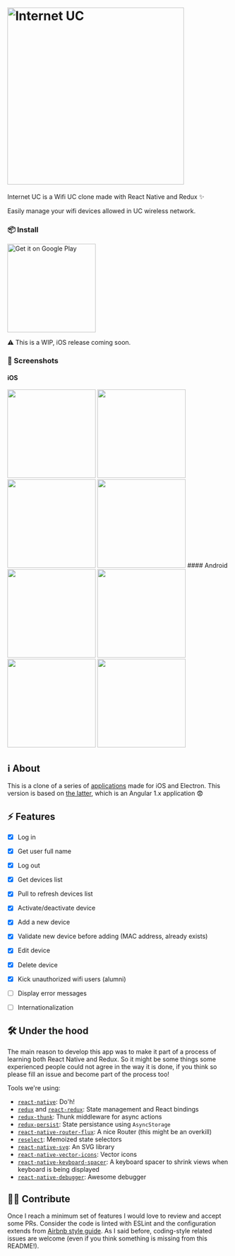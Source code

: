 # <img src="http://i.imgur.com/hahGLVQ.png" width="400" alt="Internet UC">

Internet UC is a Wifi UC clone made with React Native and Redux ✨

Easily manage your wifi devices allowed in UC wireless network.

### 📦 Install

<a href='https://play.google.com/store/apps/details?id=com.internetuc&pcampaignid=MKT-Other-global-all-co-prtnr-py-PartBadge-Mar2515-1'><img alt='Get it on Google Play' src='https://play.google.com/intl/en_us/badges/images/generic/en_badge_web_generic.png' width="200"/></a>

⚠️ This is a WIP, iOS release coming soon.

### 📱 Screenshots
#### iOS
<img src="http://i.imgur.com/Sr3G9TW.png" width="200">
<img src="http://i.imgur.com/NC2QvnQ.png" width="200">
<img src="http://i.imgur.com/YgfB0VV.png" width="200">
<img src="http://i.imgur.com/nvcFICB.png" width="200">
#### Android

<img src="http://i.imgur.com/xmLjS1S.png" width="200">
<img src="http://i.imgur.com/GtGAUHd.png" width="200">
<img src="http://i.imgur.com/caHr3Yc.png" width="200">
<img src="http://i.imgur.com/gQA16f6.png" width="200">

## ℹ️ About
This is a clone of a series of [applications](https://negebauer.github.io/projects/wifiuc) made for iOS and Electron.
This version is based on [the latter](https://github.com/wachunei/wifiuc-menubar/), which is an Angular 1.x application 😨
## ⚡️ Features
- [x] Log in
- [x] Get user full name
- [x] Log out
- [x] Get devices list
- [x] Pull to refresh devices list
- [x] Activate/deactivate device
- [x] Add a new device
- [x] Validate new device before adding (MAC address, already exists)
- [x] Edit device
- [x] Delete device
- [x] Kick unauthorized wifi users (alumni)
- [ ] Display error messages
- [ ] Internationalization


## 🛠 Under the hood
The main reason to develop this app was to make it part of a process of learning both React Native and Redux. So it might be some things some experienced people could not agree in the way it is done, if you think so please fill an issue and become part of the process too!

Tools we're using:
* [`react-native`](https://github.com/facebook/react-native): Do'h!
* [`redux`](https://github.com/reactjs/redux) and [`react-redux`](https://github.com/reactjs/react-redux): State management and React bindings
* [`redux-thunk`](https://github.com/gaearon/redux-thunk): Thunk middleware for async actions
* [`redux-persist`](https://github.com/rt2zz/redux-persist): State persistance using `AsyncStorage`
* [`react-native-router-flux`](https://github.com/aksonov/react-native-router-flux): A nice Router (this might be an overkill)
* [`reselect`](https://github.com/reactjs/reselect): Memoized state selectors
* [`react-native-svg`](https://github.com/react-native-community/react-native-svg): An SVG library
* [`react-native-vector-icons`](https://github.com/oblador/react-native-vector-icons): Vector icons
* [`react-native-keyboard-spacer`](https://github.com/Andr3wHur5t/react-native-keyboard-spacer): A keyboard spacer to shrink views when keyboard is being displayed
* [`react-native-debugger`](https://github.com/jhen0409/react-native-debugger): Awesome debugger

## ✊🏽 Contribute
Once I reach a minimum set of features I would love to review and accept some PRs.
Consider the code is linted with ESLint and the configuration extends from [Airbnb style guide](https://github.com/airbnb/javascript).
As I said before, coding-style related issues are welcome (even if you think something is missing from this README!).
